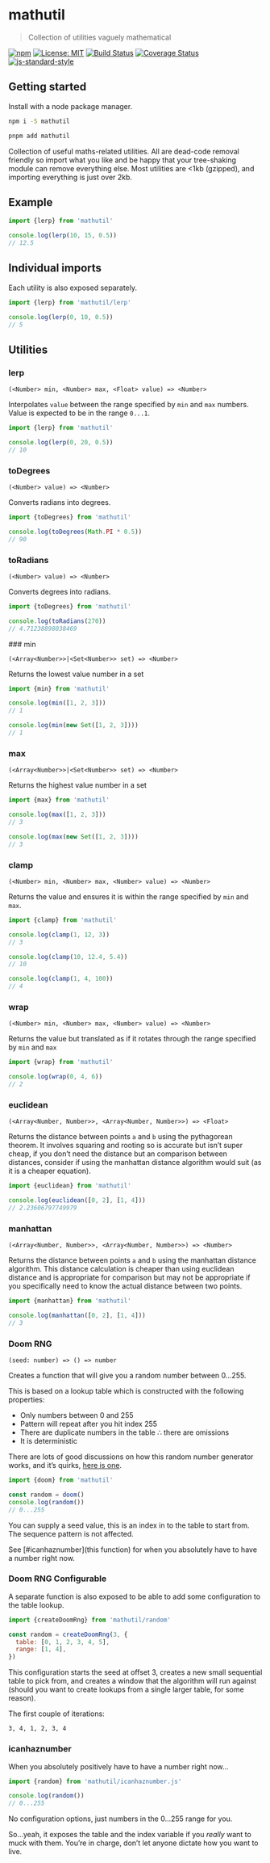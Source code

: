 # mathutil

> Collection of utilities vaguely mathematical

[![npm](https://img.shields.io/npm/v/mathutil.svg?style=flat)](https://www.npmjs.com/package/mathutil)
[![License: MIT](https://img.shields.io/badge/License-MIT-yellow.svg)](https://opensource.org/licenses/MIT)
[![Build Status](https://travis-ci.org/mattstyles/mathutil.svg?branch=master)](https://travis-ci.org/mattstyles/mathutil)
[![Coverage Status](https://coveralls.io/repos/mattstyles/mathutil/badge.svg?branch=master&service=github)](https://coveralls.io/github/mattstyles/mathutil?branch=master)
[![js-standard-style](https://img.shields.io/badge/code%20style-standard-brightgreen.svg)](http://standardjs.com/)

## Getting started

Install with a node package manager.

```sh
npm i -S mathutil
```

```sh
pnpm add mathutil
```

Collection of useful maths-related utilities. All are dead-code removal friendly so import what you like and be happy that your tree-shaking module can remove everything else. Most utilities are <1kb (gzipped), and importing everything is just over 2kb.

## Example

```js
import {lerp} from 'mathutil'

console.log(lerp(10, 15, 0.5))
// 12.5
```

## Individual imports

Each utility is also exposed separately.

```js
import {lerp} from 'mathutil/lerp'

console.log(lerp(0, 10, 0.5))
// 5
```

## Utilities

### lerp

```
(<Number> min, <Number> max, <Float> value) => <Number>
```

Interpolates `value` between the range specified by `min` and `max` numbers. Value is expected to be in the range `0...1`.

```js
import {lerp} from 'mathutil'

console.log(lerp(0, 20, 0.5))
// 10
```

### toDegrees

```
(<Number> value) => <Number>
```

Converts radians into degrees.

```js
import {toDegrees} from 'mathutil'

console.log(toDegrees(Math.PI * 0.5))
// 90
```

### toRadians

```
(<Number> value) => <Number>
```

Converts degrees into radians.

```js
import {toDegrees} from 'mathutil'

console.log(toRadians(270))
// 4.71238898038469
```

### min

```
(<Array<Number>>|<Set<Number>> set) => <Number>
```

Returns the lowest value number in a set

```js
import {min} from 'mathutil'

console.log(min([1, 2, 3]))
// 1

console.log(min(new Set([1, 2, 3])))
// 1
```

### max

```
(<Array<Number>>|<Set<Number>> set) => <Number>
```

Returns the highest value number in a set

```js
import {max} from 'mathutil'

console.log(max([1, 2, 3]))
// 3

console.log(max(new Set([1, 2, 3])))
// 3
```

### clamp

```
(<Number> min, <Number> max, <Number> value) => <Number>
```

Returns the value and ensures it is within the range specified by `min` and `max`.

```js
import {clamp} from 'mathutil'

console.log(clamp(1, 12, 3))
// 3

console.log(clamp(10, 12.4, 5.4))
// 10

console.log(clamp(1, 4, 100))
// 4
```

### wrap

```
(<Number> min, <Number> max, <Number> value) => <Number>
```

Returns the value but translated as if it rotates through the range specified by `min` and `max`

```js
import {wrap} from 'mathutil'

console.log(wrap(0, 4, 6))
// 2
```

### euclidean

```
(<Array<Number, Number>>, <Array<Number, Number>>) => <Float>
```

Returns the distance between points `a` and `b` using the pythagorean theorem.
It involves squaring and rooting so is accurate but isn’t super cheap, if you don’t need the distance but an comparison between distances, consider if using the manhattan distance algorithm would suit (as it is a cheaper equation).

```js
import {euclidean} from 'mathutil'

console.log(euclidean([0, 2], [1, 4]))
// 2.23606797749979
```

### manhattan

```
(<Array<Number, Number>>, <Array<Number, Number>>) => <Number>
```

Returns the distance between points `a` and `b` using the manhattan distance algorithm. This distance calculation is cheaper than using euclidean distance and is appropriate for comparison but may not be appropriate if you specifically need to know the actual distance between two points.

```js
import {manhattan} from 'mathutil'

console.log(manhattan([0, 2], [1, 4]))
// 3
```

### Doom RNG

```
(seed: number) => () => number
```

Creates a function that will give you a random number between 0...255.

This is based on a lookup table which is constructed with the following properties:

- Only numbers between 0 and 255
- Pattern will repeat after you hit index 255
- There are duplicate numbers in the table ∴ there are omissions
- It is deterministic

There are lots of good discussions on how this random number generator works, and it’s quirks, [here is one](https://www.youtube.com/watch?v=pq3x1Jy8pYM).

```js
import {doom} from 'mathutil'

const random = doom()
console.log(random())
// 0...255
```

You can supply a seed value, this is an index in to the table to start from. The sequence pattern is not affected.

See [#icanhaznumber](this function) for when you absolutely have to have a number right now.

### Doom RNG Configurable

A separate function is also exposed to be able to add some configuration to the table lookup.

```js
import {createDoomRng} from 'mathutil/random'

const random = createDoomRng(3, {
  table: [0, 1, 2, 3, 4, 5],
  range: [1, 4],
})
```

This configuration starts the seed at offset 3, creates a new small sequential table to pick from, and creates a window that the algorithm will run against (should you want to create lookups from a single larger table, for some reason).

The first couple of iterations:

```
3, 4, 1, 2, 3, 4
```

### icanhaznumber

When you absolutely positively have to have a number right now...

```js
import {random} from 'mathutil/icanhaznumber.js'

console.log(random())
// 0...255
```

No configuration options, just numbers in the 0...255 range for you.

So...yeah, it exposes the table and the index variable if you _really_ want to muck with them. You’re in charge, don’t let anyone dictate how you want to live.
